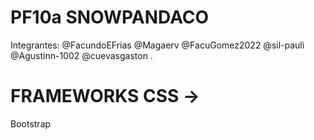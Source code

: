 # PF10a SNOWPANDACO
Integrantes:
@FacundoEFrias
@Magaerv
@FacuGomez2022
@sil-pauli
@Agustinn-1002
@cuevasgaston .
# FRAMEWORKS CSS ->
Bootstrap
